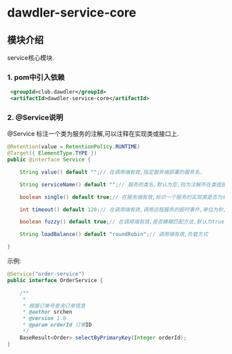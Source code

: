 # dawdler-service-core

## 模块介绍

service核心模块.

### 1. pom中引入依赖

```xml
 <groupId>club.dawdler</groupId>
 <artifactId>dawdler-service-core</artifactId>
```

### 2. @Service说明

@Service  标注一个类为服务的注解,可以注释在实现类或接口上.

```java
@Retention(value = RetentionPolicy.RUNTIME)
@Target({ ElementType.TYPE })
public @interface Service {

	String value() default "";// 在调用端有效,指定服务端部署的服务名.

	String serviceName() default "";// 服务的类名,默认为空,则为注解所在类或接口的全称(类优先).

	boolean single() default true;// 在服务端有效,标识一个服务的实现类是否为单例.默认为单例.

	int timeout() default 120;// 在调用端有效,调用远程服务的超时事件,单位为秒,默认120秒.

	boolean fuzzy() default true;// 在调用端有效,是否模糊匹配方法,默认为true,模糊匹配根据方法名与参数个数进行匹配,非模糊匹配会根据方法名与参数类型进行精确匹配.模糊匹配效率高,如果一个服务实现类中存在相同方法相同参数个数时需要设置此参数为true.

	String loadBalance() default "roundRobin";// 调用端有效,负载方式

}
```

示例:
```java
@Service("order-service")
public interface OrderService {

	/**
	 * 
	 * 根据订单号查询订单信息
	 * @author srchen
	 * @version 1.0
	 * @param orderId 订单ID
	 */
	BaseResult<Order> selectByPrimaryKey(Integer orderId);
}
```


